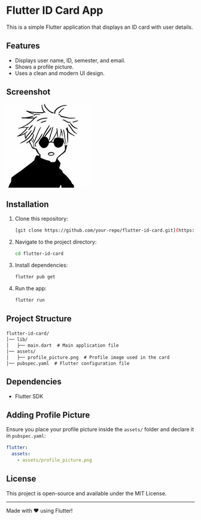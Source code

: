 # Flutter ID Card App

This is a simple Flutter application that displays an ID card with user details.

## Features
- Displays user name, ID, semester, and email.
- Shows a profile picture.
- Uses a clean and modern UI design.

## Screenshot
![ID Card Screenshot](lib/lib/assets/images.jfif)

## Installation
1. Clone this repository:
   ```sh
   [git clone https://github.com/your-repo/flutter-id-card.git](https://github.com/susb47/susmoy-MAD-labtask-2.git)
   ```
2. Navigate to the project directory:
   ```sh
   cd flutter-id-card
   ```
3. Install dependencies:
   ```sh
   flutter pub get
   ```
4. Run the app:
   ```sh
   flutter run
   ```

## Project Structure
```
flutter-id-card/
│── lib/
│   ├── main.dart  # Main application file
│── assets/
│   ├── profile_picture.png  # Profile image used in the card
│── pubspec.yaml  # Flutter configuration file
```

## Dependencies
- Flutter SDK

## Adding Profile Picture
Ensure you place your profile picture inside the `assets/` folder and declare it in `pubspec.yaml`:
```yaml
flutter:
  assets:
    - assets/profile_picture.png
```

## License
This project is open-source and available under the MIT License.

---
Made with ❤️ using Flutter!

